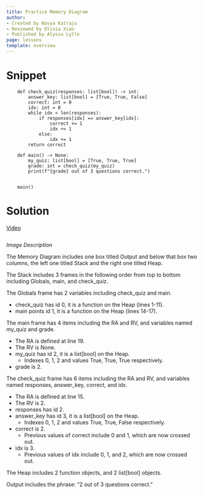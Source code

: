 ```yaml
---
title: Practice Memory Diagram
author:
- Created by Navya Katraju
- Reviewed by Olivia Xiao
- Published by Alyssa Lytle
page: lessons
template: overview
---
```


# Snippet


<pre>
<code class="python">    def check_quiz(responses: list[bool]) -> int:
        answer_key: list[bool] = [True, True, False]
        correct: int = 0
        idx: int = 0
        while idx < len(responses):
            if responses[idx] == answer_key[idx]:
                correct += 1
                idx += 1
            else:
                idx += 1
        return correct

    def main() -> None:
        my_quiz: list[bool] = [True, True, True]
        grade: int = check_quiz(my_quiz)
        print(f"{grade} out of 3 questions correct.")


    main()
</code></pre>

# Solution

[Video](https://youtu.be/ZAH1mpf6GKc?si=8BgFglBAlJ4QJJQS)

<img class="img-fluid" src="/static/practice-mem-diagrams/lists-01-sol.jpg" alt=""/>


*Image Description*

The Memory Diagram includes one box titled Output and below that box two columns, the left one titled Stack and the right one titled Heap.

The Stack includes 3 frames in the following order from top to bottom including Globals, main, and check_quiz.

The Globals frame has 2 variables including check_quiz and main.
- check_quiz has id 0, it is a function on the Heap (lines 1-11).
- main points id 1, it is a function on the Heap (lines 14-17).

The main frame has 4 items including the RA and RV, and variables named my_quiz and grade.
- The RA is defined at line 19.
- The RV is None.
- my_quiz has id 2, it is a list[bool] on the Heap.
    - Indexes 0, 1, 2 and values True, True, True respectively.
- grade is 2.

The check_quiz frame has 6 items including the RA and RV, and variables named responses, answer_key, correct, and idx.
- The RA is defined at line 15.
- The RV is 2.
- responses has id 2.
- answer_key has id 3, it is a list[bool] on the Heap.
    - Indexes 0, 1, 2 and values True, True, False respectively.
- correct is 2.
    - Previous values of correct include 0 and 1, which are now crossed out.
- idx is 3.
    - Previous values of idx include 0, 1, and 2, which are now crossed out.

The Heap includes 2 function objects, and 2 list[bool] objects.

Output includes the phrase: “2 out of 3 questions correct.” 